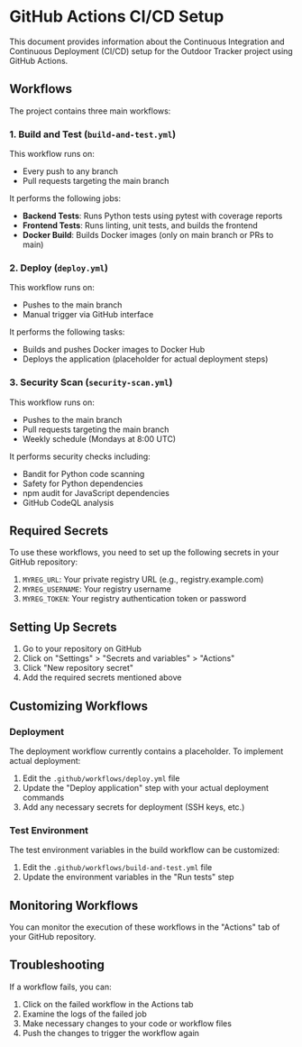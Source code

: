 # GitHub Actions CI/CD Setup

This document provides information about the Continuous Integration and Continuous Deployment (CI/CD) setup for the Outdoor Tracker project using GitHub Actions.

## Workflows

The project contains three main workflows:

### 1. Build and Test (`build-and-test.yml`)

This workflow runs on:
- Every push to any branch
- Pull requests targeting the main branch

It performs the following jobs:
- **Backend Tests**: Runs Python tests using pytest with coverage reports
- **Frontend Tests**: Runs linting, unit tests, and builds the frontend
- **Docker Build**: Builds Docker images (only on main branch or PRs to main)

### 2. Deploy (`deploy.yml`)

This workflow runs on:
- Pushes to the main branch
- Manual trigger via GitHub interface

It performs the following tasks:
- Builds and pushes Docker images to Docker Hub
- Deploys the application (placeholder for actual deployment steps)

### 3. Security Scan (`security-scan.yml`)

This workflow runs on:
- Pushes to the main branch
- Pull requests targeting the main branch
- Weekly schedule (Mondays at 8:00 UTC)

It performs security checks including:
- Bandit for Python code scanning
- Safety for Python dependencies
- npm audit for JavaScript dependencies
- GitHub CodeQL analysis

## Required Secrets

To use these workflows, you need to set up the following secrets in your GitHub repository:

1. `MYREG_URL`: Your private registry URL (e.g., registry.example.com)
2. `MYREG_USERNAME`: Your registry username
3. `MYREG_TOKEN`: Your registry authentication token or password

## Setting Up Secrets

1. Go to your repository on GitHub
2. Click on "Settings" > "Secrets and variables" > "Actions"
3. Click "New repository secret"
4. Add the required secrets mentioned above

## Customizing Workflows

### Deployment

The deployment workflow currently contains a placeholder. To implement actual deployment:

1. Edit the `.github/workflows/deploy.yml` file
2. Update the "Deploy application" step with your actual deployment commands
3. Add any necessary secrets for deployment (SSH keys, etc.)

### Test Environment

The test environment variables in the build workflow can be customized:

1. Edit the `.github/workflows/build-and-test.yml` file
2. Update the environment variables in the "Run tests" step

## Monitoring Workflows

You can monitor the execution of these workflows in the "Actions" tab of your GitHub repository.

## Troubleshooting

If a workflow fails, you can:

1. Click on the failed workflow in the Actions tab
2. Examine the logs of the failed job
3. Make necessary changes to your code or workflow files
4. Push the changes to trigger the workflow again
